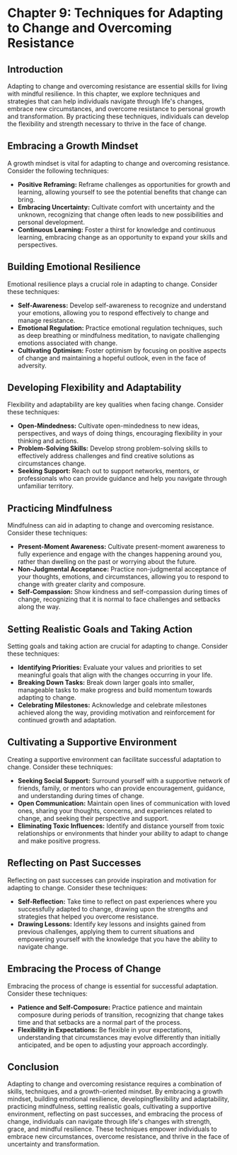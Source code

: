 Chapter 9: Techniques for Adapting to Change and Overcoming Resistance
======================================================================

Introduction
------------

Adapting to change and overcoming resistance are essential skills for living with mindful resilience. In this chapter, we explore techniques and strategies that can help individuals navigate through life's changes, embrace new circumstances, and overcome resistance to personal growth and transformation. By practicing these techniques, individuals can develop the flexibility and strength necessary to thrive in the face of change.

Embracing a Growth Mindset
--------------------------

A growth mindset is vital for adapting to change and overcoming resistance. Consider the following techniques:

* **Positive Reframing:** Reframe challenges as opportunities for growth and learning, allowing yourself to see the potential benefits that change can bring.
* **Embracing Uncertainty:** Cultivate comfort with uncertainty and the unknown, recognizing that change often leads to new possibilities and personal development.
* **Continuous Learning:** Foster a thirst for knowledge and continuous learning, embracing change as an opportunity to expand your skills and perspectives.

Building Emotional Resilience
-----------------------------

Emotional resilience plays a crucial role in adapting to change. Consider these techniques:

* **Self-Awareness:** Develop self-awareness to recognize and understand your emotions, allowing you to respond effectively to change and manage resistance.
* **Emotional Regulation:** Practice emotional regulation techniques, such as deep breathing or mindfulness meditation, to navigate challenging emotions associated with change.
* **Cultivating Optimism:** Foster optimism by focusing on positive aspects of change and maintaining a hopeful outlook, even in the face of adversity.

Developing Flexibility and Adaptability
---------------------------------------

Flexibility and adaptability are key qualities when facing change. Consider these techniques:

* **Open-Mindedness:** Cultivate open-mindedness to new ideas, perspectives, and ways of doing things, encouraging flexibility in your thinking and actions.
* **Problem-Solving Skills:** Develop strong problem-solving skills to effectively address challenges and find creative solutions as circumstances change.
* **Seeking Support:** Reach out to support networks, mentors, or professionals who can provide guidance and help you navigate through unfamiliar territory.

Practicing Mindfulness
----------------------

Mindfulness can aid in adapting to change and overcoming resistance. Consider these techniques:

* **Present-Moment Awareness:** Cultivate present-moment awareness to fully experience and engage with the changes happening around you, rather than dwelling on the past or worrying about the future.
* **Non-Judgmental Acceptance:** Practice non-judgmental acceptance of your thoughts, emotions, and circumstances, allowing you to respond to change with greater clarity and composure.
* **Self-Compassion:** Show kindness and self-compassion during times of change, recognizing that it is normal to face challenges and setbacks along the way.

Setting Realistic Goals and Taking Action
-----------------------------------------

Setting goals and taking action are crucial for adapting to change. Consider these techniques:

* **Identifying Priorities:** Evaluate your values and priorities to set meaningful goals that align with the changes occurring in your life.
* **Breaking Down Tasks:** Break down larger goals into smaller, manageable tasks to make progress and build momentum towards adapting to change.
* **Celebrating Milestones:** Acknowledge and celebrate milestones achieved along the way, providing motivation and reinforcement for continued growth and adaptation.

Cultivating a Supportive Environment
------------------------------------

Creating a supportive environment can facilitate successful adaptation to change. Consider these techniques:

* **Seeking Social Support:** Surround yourself with a supportive network of friends, family, or mentors who can provide encouragement, guidance, and understanding during times of change.
* **Open Communication:** Maintain open lines of communication with loved ones, sharing your thoughts, concerns, and experiences related to change, and seeking their perspective and support.
* **Eliminating Toxic Influences:** Identify and distance yourself from toxic relationships or environments that hinder your ability to adapt to change and make positive progress.

Reflecting on Past Successes
----------------------------

Reflecting on past successes can provide inspiration and motivation for adapting to change. Consider these techniques:

* **Self-Reflection:** Take time to reflect on past experiences where you successfully adapted to change, drawing upon the strengths and strategies that helped you overcome resistance.
* **Drawing Lessons:** Identify key lessons and insights gained from previous challenges, applying them to current situations and empowering yourself with the knowledge that you have the ability to navigate change.

Embracing the Process of Change
-------------------------------

Embracing the process of change is essential for successful adaptation. Consider these techniques:

* **Patience and Self-Composure:** Practice patience and maintain composure during periods of transition, recognizing that change takes time and that setbacks are a normal part of the process.
* **Flexibility in Expectations:** Be flexible in your expectations, understanding that circumstances may evolve differently than initially anticipated, and be open to adjusting your approach accordingly.

Conclusion
----------

Adapting to change and overcoming resistance requires a combination of skills, techniques, and a growth-oriented mindset. By embracing a growth mindset, building emotional resilience, developingflexibility and adaptability, practicing mindfulness, setting realistic goals, cultivating a supportive environment, reflecting on past successes, and embracing the process of change, individuals can navigate through life's changes with strength, grace, and mindful resilience. These techniques empower individuals to embrace new circumstances, overcome resistance, and thrive in the face of uncertainty and transformation.
